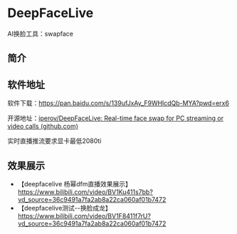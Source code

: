 # DeepFaceLive

AI换脸工具：swapface

## 简介

## 软件地址

软件下载：<https://pan.baidu.com/s/139ufJxAy_F9WHlcdQb-MYA?pwd=erx6>

开源地址：[iperov/DeepFaceLive: Real-time face swap for PC streaming or video calls (github.com)](https://github.com/iperov/DeepFaceLive)

实时直播推流要求显卡最低2080ti

## 效果展示

- 【deepfacelive 杨幂dfm直播效果展示】<https://www.bilibili.com/video/BV1Ku411s7bb?vd_source=36c9491a7fa2ab8a22ca060af01b7472>
- 【deepfacelive测试--换脸成龙】<https://www.bilibili.com/video/BV1F8411f7rU?vd_source=36c9491a7fa2ab8a22ca060af01b7472>
